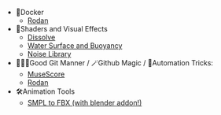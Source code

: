 <!--
**softcat477/softcat477** is a ✨ _special_ ✨ repository because its `README.md` (this file) appears on your GitHub profile.

Here are some ideas to get you started:

- 🔭 I’m currently working on ...
- 🌱 I’m currently learning ...
- 👯 I’m looking to collaborate on ...
- 🤔 I’m looking for help with ...
- 💬 Ask me about ...
- 📫 How to reach me: ...
- 😄 Pronouns: ...
- ⚡ Fun fact: ...
-->
- 🐳Docker
  - [Rodan](https://github.com/DDMAL/Rodan)
- 🌸Shaders and Visual Effects
  - [Dissolve](https://github.com/softcat477/Dissolve)
  - [Water Surface and Buoyancy](https://github.com/softcat477/Water-Surface-Shader)
  - [Noise Library](https://github.com/softcat477/ShaderGallery)
- 👨🏼‍💻Good Git Manner / 🪄Github Magic / 👾Automation Tricks:
  - [MuseScore](https://github.com/musescore/MuseScore/pulls/softcat477)
  - [Rodan](https://github.com/DDMAL/Rodan)
- 🛠Animation Tools
  - [SMPL to FBX (with blender addon!)](https://github.com/softcat477/SMPL-to-FBX)
